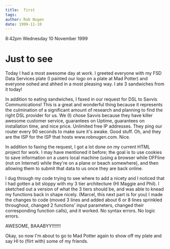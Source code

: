 ```yaml
---
title:  first
tags: 
author: Rob Nugen
date: 1999-11-10
---
```


<p class=date>8:42pm Wednesday 10 November 1999</p>

<h1>Just to see</h1>

<p>Today I had a most awesome day at work.  I greeted everyone with my FSD Data Services plate (I painted our logo on a plate at Mad Potter) and everyone oohed and ahhed in a most pleasing way.  I ate 3 sandwiches from it today!

<p>In addition to eating sandwiches, I faxed in our request for DSL to Savvis Communications!  This is a great and wonderful thing because it represents the culmination of a significant amount of research and planning to find the right DSL provider for us.  We (I) chose Savvis because they have killer awesome customer service, guarantees on Uptime, guarantees on installation time, and nice price.  Unlimited free IP addresses.  They ping our router every 90 seconds to make sure it's awake.  Good stuff.  Oh, and they are the ISP for the ISP that hosts www.robnugen.com.  Nice.

<p>In addition to faxing the request, I got a lot done on my current HTML project for work.  I may have mentioned it before; the goal is to use cookies to save information on a users local machine (using a browser while OFFline (not on Internet) while they're on a plane or beach somewhere), and then allowing them to submit that data to us once they are back online.

<p>I dug through my code trying to see where to add a nicety and I noticed that I had gotten a bit sloppy with my 3 tier architecture (HI Maggie and Phil).  I sketched out a version of what the 3 tiers should be, and was able to knead my functions back in shape nicely.  (Marcel, this next part is for you)  I made the changes to code (moved 3 lines and added about 6 or 8 lines sprinkled throughout, changed 2 functions' input parameters, changed their corresponding function calls), and it worked.  No syntax errors.  No logic errors.

<p>AWESOME, BAAABYY!!!!!!!

<p>Okay, so now I'm about to go to Mad Potter again to show off my plate and say HI to (flirt with) some of my friends.

